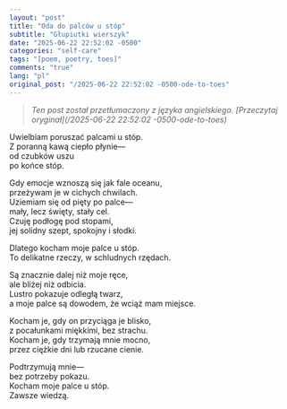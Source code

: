```yaml
---
layout: "post"
title: "Oda do palców u stóp"
subtitle: "Głupiutki wierszyk"
date: "2025-06-22 22:52:02 -0500"
categories: "self-care"
tags: "[poem, poetry, toes]"
comments: "true"
lang: "pl"
original_post: "/2025-06-22 22:52:02 -0500-ode-to-toes"
---
```


> *Ten post został przetłumaczony z języka angielskiego. [Przeczytaj oryginał](/2025-06-22 22:52:02 -0500-ode-to-toes)*

Uwielbiam poruszać palcami u stóp.<br />
Z poranną kawą ciepło płynie—<br />
od czubków uszu<br />
po końce stóp.

Gdy emocje wznoszą się jak fale oceanu,<br />
przeżywam je w cichych chwilach.<br />
Uziemiam się od pięty po palce—<br />
mały, lecz święty, stały cel.<br />
Czuję podłogę pod stopami,<br />
jej solidny szept, spokojny i słodki.

Dlatego kocham moje palce u stóp.<br />
To delikatne rzeczy, w schludnych rzędach.

Są znacznie dalej niż moje ręce,<br />
ale bliżej niż odbicia.<br />
Lustro pokazuje odległą twarz,<br />
a moje palce są dowodem, że wciąż mam miejsce.

Kocham je, gdy on przyciąga je blisko,<br />
z pocałunkami miękkimi, bez strachu.<br />
Kocham je, gdy trzymają mnie mocno,<br />
przez ciężkie dni lub rzucane cienie.

Podtrzymują mnie—<br />
bez potrzeby pokazu.<br />
Kocham moje palce u stóp.<br />
Zawsze wiedzą.